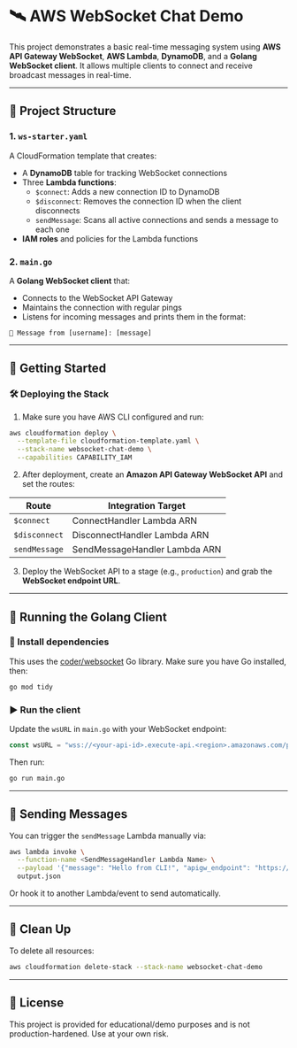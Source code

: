 # 🛰️ AWS WebSocket Chat Demo

This project demonstrates a basic real-time messaging system using **AWS API Gateway WebSocket**, **AWS Lambda**, **DynamoDB**, and a **Golang WebSocket client**. It allows multiple clients to connect and receive broadcast messages in real-time.

---

## 🧱 Project Structure

### 1. `ws-starter.yaml`
A CloudFormation template that creates:

- A **DynamoDB** table for tracking WebSocket connections
- Three **Lambda functions**:
  - `$connect`: Adds a new connection ID to DynamoDB
  - `$disconnect`: Removes the connection ID when the client disconnects
  - `sendMessage`: Scans all active connections and sends a message to each one
- **IAM roles** and policies for the Lambda functions

### 2. `main.go`
A **Golang WebSocket client** that:
- Connects to the WebSocket API Gateway
- Maintains the connection with regular pings
- Listens for incoming messages and prints them in the format:

```
📨 Message from [username]: [message]
```

---

## 🚀 Getting Started

### 🛠 Deploying the Stack

1. Make sure you have AWS CLI configured and run:

```bash
aws cloudformation deploy \
  --template-file cloudformation-template.yaml \
  --stack-name websocket-chat-demo \
  --capabilities CAPABILITY_IAM
```

2. After deployment, create an **Amazon API Gateway WebSocket API** and set the routes:

| Route         | Integration Target             |
|---------------|-------------------------------|
| `$connect`    | ConnectHandler Lambda ARN      |
| `$disconnect` | DisconnectHandler Lambda ARN   |
| `sendMessage` | SendMessageHandler Lambda ARN  |

3. Deploy the WebSocket API to a stage (e.g., `production`) and grab the **WebSocket endpoint URL**.

---

## 💬 Running the Golang Client

### 🔧 Install dependencies

This uses the [coder/websocket](https://github.com/coder/websocket) Go library. Make sure you have Go installed, then:

```bash
go mod tidy
```

### ▶️ Run the client

Update the `wsURL` in `main.go` with your WebSocket endpoint:

```go
const wsURL = "wss://<your-api-id>.execute-api.<region>.amazonaws.com/production/"
```

Then run:

```bash
go run main.go
```

---

## 📡 Sending Messages

You can trigger the `sendMessage` Lambda manually via:

```bash
aws lambda invoke \
  --function-name <SendMessageHandler Lambda Name> \
  --payload '{"message": "Hello from CLI!", "apigw_endpoint": "https://<your-api-id>.execute-api.<region>.amazonaws.com/production"}' \
  output.json
```

Or hook it to another Lambda/event to send automatically.

---

## 🧼 Clean Up

To delete all resources:

```bash
aws cloudformation delete-stack --stack-name websocket-chat-demo
```

---

## 📝 License

This project is provided for educational/demo purposes and is not production-hardened. Use at your own risk.
